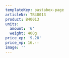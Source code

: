 ```yaml
---
templateKey: pastabox-page
articleNr: TB40013
product: B40013
units:
  amount: '6'
  weight: 400g
price_ep: '9.20'
price_vp: 16.--
image: ''
---
```


